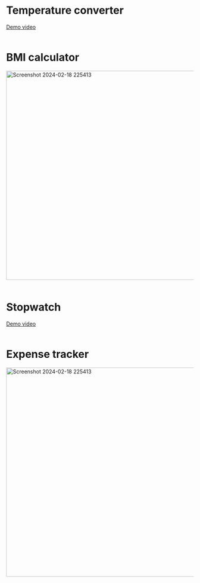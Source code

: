 # Temperature converter
[Demo video](https://github.com/Bhavaneet/JavaScript-projects/assets/130878982/d761a11a-9be1-4834-908c-b8a41595b16b)
<br><br>

# BMI calculator <br>
<img width="560" alt="Screenshot 2024-02-18 225413" src="https://github.com/Bhavaneet/JavaScript-projects/assets/130878982/1798b241-041a-4a87-ad7f-3c4e8bda14cd">
<br><br>

# Stopwatch <br>
[Demo video](https://github.com/Bhavaneet/JavaScript-projects/assets/130878982/6b37ae27-bbc7-466e-8285-a0dd4581dece)
<br><br>

# Expense tracker <br>
<img width="560" alt="Screenshot 2024-02-18 225413" src="https://github.com/Bhavaneet/JavaScript-projects/assets/130878982/1fcff8ab-ffe0-44f3-94cc-db99ecd4a6a2">
<br><br>
